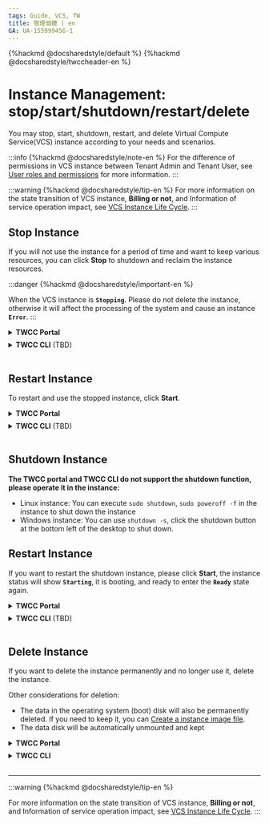 ```yaml
---
tags: Guide, VCS, TW
title: 管理個體 | en
GA: UA-155999456-1
---
```



{%hackmd @docsharedstyle/default %}
{%hackmd @docsharedstyle/twccheader-en %}

# Instance Management: stop/start/shutdown/restart/delete

You may stop, start, shutdown, restart, and delete Virtual Compute Service(VCS) instance according to your needs and scenarios.

:::info
{%hackmd @docsharedstyle/note-en %}
For the difference of permissions in VCS instance between Tenant Admin and Tenant User, see [<ins>User roles and permissions</ins>](https://man.twcc.ai/@twccdocs/role-main-en/https%3A%2F%2Fman.twcc.ai%2F%40twccdocs%2Frole-compute-en#虛擬運算服務) for more information.
:::

:::warning
{%hackmd @docsharedstyle/tip-en %}
For more information on the state transition of VCS instance, **Billing or not**, and Information of service operation impact, see [<ins>VCS Instance Life Cycle</ins>](https://man.twcc.ai/@twccdocs/concept-vcs-lifecycle-en).
:::

## Stop Instance

If you will not use the instance for a period of time and want to keep various resources, you can click **Stop** to shutdown and reclaim the instance resources.

:::danger
{%hackmd @docsharedstyle/important-en %}

When the VCS instance is **`Stopping`**. Please do not delete the instance, otherwise it will affect the processing of the system and cause an instance **`Error`**.
:::

<!-- 1 start -->

<details class="docspoiler">

<summary><b>TWCC Portal</b></summary>

<br>

- Go to the **VCS Isntance Management** page > check the instance > click **Stop** at the top.

![](https://cos.twcc.ai/SYS-MANUAL/uploads/upload_7c3394008a508e87b15f4f260ee54816.png)

- Or click <i class="fa fa-ellipsis-v fa-20" aria-hidden="true"></i> next to the instance &nbsp; > click **Stop**.
- Or enter the **VCS Instance Details** page > click **Stop** at the top.


</details>

<!-- Space -->

<div style="height:8px"></div>

<!-- 2. start -->

<details class="docspoiler">

<summary><b>TWCC CLI</b> (TBD) </summary>

<br>

</details>

<br>



## Restart Instance

To restart and use the stopped instance, click **Start**.

<!-- 1 start -->

<details class="docspoiler">

<summary><b>TWCC Portal</b></summary>

<br>

- Go to the **VCS Instance Management** page > check the instance > click **Start** at the top.

![](https://cos.twcc.ai/SYS-MANUAL/uploads/upload_17097615c8df0573a7d9808b59720bce.png)


- Or click <i class="fa fa-ellipsis-v fa-20" aria-hidden="true"></i> next to the instance &nbsp; > click **Start**.
- Or enter the **VCS Instance Details** page > click **Start** at the top.

</details>

<!-- Space -->

<div style="height:8px"></div>

<!-- 2. start -->

<details class="docspoiler">

<summary><b>TWCC CLI</b> (TBD) </summary>

<br>

</details>

<br>


## Shutdown Instance

**The TWCC portal and TWCC CLI do not support the shutdown function, please operate it in the instance:**

- Linux instance: You can execute `sudo shutdown`, `sudo poweroff -f` in the instance to shut down the instance
- Windows instance: You can use `shutdown -s`, click the shutdown button at the bottom left of the desktop to shut down.

## Restart Instance

If you want to restart the shutdown instance, please click **Start**, the instance status will show **`Starting`**, it is booting, and ready to enter the **`Ready`** state again.


<!-- 1 start -->

<details class="docspoiler">

<summary><b>TWCC Portal</b></summary>

<br>

- Go to the **VCS Instace Management** page > check the instance > click **Start** at the top.

![](https://cos.twcc.ai/SYS-MANUAL/uploads/upload_87d03bbe71561f2c4c087393fe71c1c2.png)

- Or click <i class="fa fa-ellipsis-v fa-20" aria-hidden="true"></i> next to the instance &nbsp; > click **Start**.
- Or enter the **VCS Instance Details** page > click **Start** at the top.

</details>

<!-- Space -->

<div style="height:8px"></div>

<!-- 2. start -->

<details class="docspoiler">

<summary><b>TWCC CLI</b> (TBD) </summary>

<br>

</details>

<br>


## Delete Instance

If you want to delete the instance permanently and no longer use it, delete the instance.

Other considerations for deletion:
- The data in the operating system (boot) disk will also be permanently deleted. If you need to keep it, you can [Create a instance image file](https://man.twcc.ai/@TWSC/vcs-vds-instance-image-zh).
- The data disk will be automatically unmounted and kept

<!-- 1 start -->

<details class="docspoiler">

<summary><b>TWCC Portal</b></summary>

<br>

- Enter the **VCS Instance Management** page > click <i class="fa fa-ellipsis-v fa-20" aria-hidden="true"></i> next to the instance &nbsp; > Click **Delete**.

![](https://cos.twcc.ai/SYS-MANUAL/uploads/upload_5d72553b5f80e7d41b981f6314092a27.png)

- Or enter the **VCS Instance Details** page > click **Delete** at the top.

</details>

<!-- Space -->

<div style="height:8px"></div>

<!-- 2. start -->

<details class="docspoiler">

<summary><b>TWCC CLI</b></summary>

<br>

### Command

```bash
$ twccli mk vcs -s   #Instance's ID
$ twccli ls vcs      #View result
```

### Example

- Delete the instance's ID is **`937651`**, and check if it is deleted.

```
$ twccli rm vcs -s 937651
$ twccli ls vcs
```

![](https://cos.twcc.ai/SYS-MANUAL/uploads/upload_024803eddc7136ec4fa25af5fe2ddc84.png)

</details>

<br>


---

:::warning
{%hackmd @docsharedstyle/tip-en %}

For more information on the state transition of VCS instance, **Billing or not**, and Information of service operation impact, see [<ins>VCS Instance Life Cycle</ins>](https://man.twcc.ai/@twccdocs/concept-vcs-lifecycle-en).
:::


